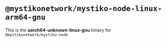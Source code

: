 # `@mystikonetwork/mystiko-node-linux-arm64-gnu`

This is the **aarch64-unknown-linux-gnu** binary for `@mystikonetwork/mystiko-node`
